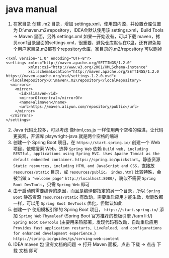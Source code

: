 # java manual

1. 在家目录 创建 .m2 目录，增加 settings.xml，使用国内源，并设置仓库位置为 D:\maven\.m2\repository，IDEA会默认使用该 settings.xml，Build Tools -> Maven 里面，另外 settings.xml 如果一开始没有，可以下载 maven，拷贝conf目录里面的settings.xml，很重要，避免仓库默认在C盘，还有避免每个用户家目录.m2都有个repository仓库，家目录的.m2/repository 可以删掉
```
<?xml version="1.0" encoding="UTF-8"?>
<settings xmlns="http://maven.apache.org/SETTINGS/1.2.0"
          xmlns:xsi="http://www.w3.org/2001/XMLSchema-instance"
          xsi:schemaLocation="http://maven.apache.org/SETTINGS/1.2.0 https://maven.apache.org/xsd/settings-1.2.0.xsd">    
  <localRepository>D:\maven\.m2\repository</localRepository>
  <mirrors>
    <mirror>
      <id>alimaven</id>
      <mirrorOf>central</mirrorOf>
      <name>alimaven</name>
      <url>https://maven.aliyun.com/repository/public</url>
    </mirror>
  </mirrors>
</settings>
```
2. Java 代码比较多，可以考虑 像html,css,js 一样使用两个空格的缩进，让代码更美观，开源库 playwright-java 就是两个空格的缩进
3. 创建一个 Spring Boot 项目。在 `https://start.spring.io/` 创建一个 Web 项目，依赖搜索 Web，选择 `Spring Web` 依赖 `Build web, including RESTful, applications using Spring MVC. Uses Apache Tomcat as the default embedded container.` `https://spring.io/quickstart`。静态资源 `Static resources, including HTML and JavaScript and CSS`，直接放 `resources/static` 目录，或 `resources/public`。 `index.html` 比较特殊，会被当做 `a "welcome page"` `http://localhost:8080/`，貌似不需要 `Spring Boot DevTools`，只需 `Spring Web` 即可
4. 由于启动前需要编译的原因，而且是编译都指定的另一个目录，所以 `Spring Boot` 静态资源 `resources/static` 有改动，需要重启应用才能生效，增删改都一样，可以用  `Spring Boot DevTools` 优化，但默认如此
5. 创建一个 使用模板引擎的 Spring Boot 项目， `https://start.spring.io/` 添加 `Spring Web` `Thymeleaf` (Spring Boot 官方推荐的模板引擎 /taɪm li:f/) `Spring Boot DevTools` (主要用来热部署，发现代码有改动，自动重启应用 
`Provides fast application restarts, LiveReload, and configurations for enhanced development experience.`) `https://spring.io/guides/gs/serving-web-content`
6. IDEA maven 包 没有文档的问题 -> 打开 Maven 面板，点击 下载 -> 点击 下载 文档 即可
